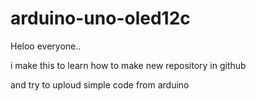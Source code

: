 # arduino-uno-oled12c

Heloo everyone..

i make this to learn how to make new repository in github

and try to uploud simple code from arduino
